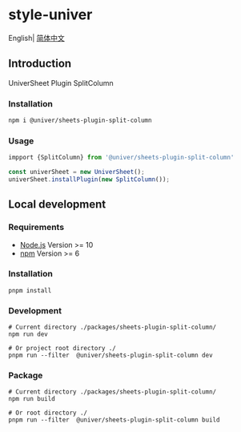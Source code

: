 # style-univer

English| [简体中文](./README-zh.md)

## Introduction

UniverSheet Plugin SplitColumn

### Installation

```bash
npm i @univer/sheets-plugin-split-column
```

### Usage

```js
impport {SplitColumn} from '@univer/sheets-plugin-split-column'

const univerSheet = new UniverSheet();
univerSheet.installPlugin(new SplitColumn());
```

## Local development

### Requirements

-   [Node.js](https://nodejs.org/en/) Version >= 10
-   [npm](https://www.npmjs.com/) Version >= 6

### Installation

```
pnpm install
```

### Development

```
# Current directory ./packages/sheets-plugin-split-column/
npm run dev

# Or project root directory ./
pnpm run --filter  @univer/sheets-plugin-split-column dev
```

### Package

```
# Current directory ./packages/sheets-plugin-split-column/
npm run build

# Or root directory ./
pnpm run --filter  @univer/sheets-plugin-split-column build
```
